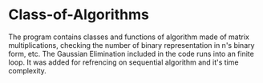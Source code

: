 # Class-of-Algorithms
The program contains classes and functions of algorithm made of matrix multiplications, checking the number of binary representation in n's binary form, etc.
The Gaussian Elimination included in the code runs into an finite loop. It was added for refrencing on sequential algorithm and it's time complexity.
